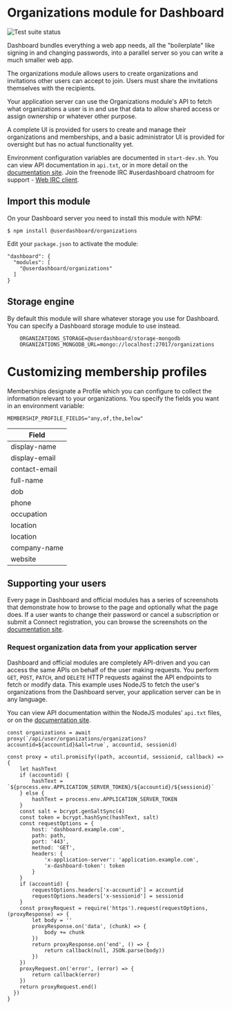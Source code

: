 # Organizations module for Dashboard
![Test suite status](https://github.com/userdashboard/organizations/workflows/test-and-publish/badge.svg?branch=master)

Dashboard bundles everything a web app needs, all the "boilerplate" like signing in and changing passwords, into a parallel server so you can write a much smaller web app.

The organizations module allows users to create organizations and invitations other users can accept to join.  Users must share the invitations themselves with the recipients.

Your application server can use the Organizations module's API to fetch what organizations a user is in and use that data to allow shared access or assign ownership or whatever other purpose.

A complete UI is provided for users to create and manage their organizations and memberships, and a basic administrator UI is provided for oversight but has no actual functionality yet.

Environment configuration variables are documented in `start-dev.sh`.  You can view API documentation in `api.txt`, or in more detail on the [documentation site](https://userdashboard.github.io/).  Join the freenode IRC #userdashboard chatroom for support - [Web IRC client](https://kiwiirc.com/nextclient/).

## Import this module

On your Dashboard server you need to install this module with NPM:

    $ npm install @userdashboard/organizations

Edit your `package.json` to activate the module:

    "dashboard": {
      "modules": [
        "@userdashboard/organizations"
      ]
    }

## Storage engine

By default this module will share whatever storage you use for Dashboard.  You can specify a Dashboard storage module to use instead.

        ORGANIZATIONS_STORAGE=@userdashboard/storage-mongodb
        ORGANIZATIONS_MONGODB_URL=mongo://localhost:27017/organizations

# Customizing membership profiles

Memberships designate a Profile which you can configure to collect the information relevant to your organizations.  You specify the fields you want in an environment variable:

    MEMBERSHIP_PROFILE_FIELDS="any,of,the,below"

| Field | 
|---------|
| display-name|
| display-email|
| contact-email|
| full-name|
| dob|
| phone|
| occupation|
| location|
| location|
| company-name|
| website|

## Supporting your users

Every page in Dashboard and official modules has a series of screenshots that demonstrate how to browse to the page and optionally what the page does.  If a user wants to change their password or cancel a subscription or submit a Connect registration, you can browse the screenshots on the [documentation site](https://userdashboard.github.io/).

### Request organization data from your application server

Dashboard and official modules are completely API-driven and you can access the same APIs on behalf of the user making requests.  You perform `GET`, `POST`, `PATCH`, and `DELETE` HTTP requests against the API endpoints to fetch or modify data.  This example uses NodeJS to fetch the user's organizations from the Dashboard server, your application server can be in any language.

You can view API documentation within the NodeJS modules' `api.txt` files, or on the [documentation site](https://userdashboard.github.io/organizations-api).

    const organizations = await proxy(`/api/user/organizations/organizations?accountid=${accountid}&all=true`, accountid, sessionid)

    const proxy = util.promisify((path, accountid, sessionid, callback) => {
        let hashText
        if (accountid) {
            hashText = `${process.env.APPLICATION_SERVER_TOKEN}/${accountid}/${sessionid}`
        } else {
            hashText = process.env.APPLICATION_SERVER_TOKEN
        }
        const salt = bcrypt.genSaltSync(4)
        const token = bcrypt.hashSync(hashText, salt)
        const requestOptions = {
            host: 'dashboard.example.com',
            path: path,
            port: '443',
            method: 'GET',
            headers: {
                'x-application-server': 'application.example.com',
                'x-dashboard-token': token
            }
        }
        if (accountid) {
            requestOptions.headers['x-accountid'] = accountid
            requestOptions.headers['x-sessionid'] = sessionid
        }
        const proxyRequest = require('https').request(requestOptions, (proxyResponse) => {
            let body = ''
            proxyResponse.on('data', (chunk) => {
                body += chunk
            })
            return proxyResponse.on('end', () => {
                return callback(null, JSON.parse(body))
            })
        })
        proxyRequest.on('error', (error) => {
            return callback(error)
        })
        return proxyRequest.end()
      })
    }

